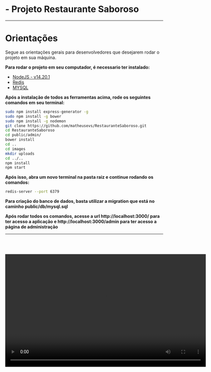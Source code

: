 # - Projeto Restaurante Saboroso

---

# Orientações

Segue as orientações gerais para desenvolvedores que desejarem rodar o projeto em sua máquina.

**Para rodar o projeto em seu computador, é necessario ter instalado:**

- <a href="https://nodejs.org/en/">NodeJS - v14.20.1</a>
- <a href="https://redis.io/docs/getting-started/installation/install-redis-on-linux/">Redis</a>
- <a href="https://dev.mysql.com/downloads/installer/">MYSQL</a>

**Após a instalação de todos as ferramentas acima, rode os seguintes comandos em seu terminal:**

```bash
sudo npm install express-generator -g
sudo npm install -g bower
sudo npm install -g nodemon
git clone https://github.com/matheusevs/RestauranteSaboroso.git
cd RestauranteSaboroso
cd public/admin/
bower install
cd ..
cd images
mkdir uploads
cd ../..
npm install
npm start
```

**Após isso, abra um novo terminal na pasta raiz e continue rodando os comandos:**

```bash
redis-server --port 6379
```

**Para criação do banco de dados, basta utilizar a migration que está no caminho public/db/mysql.sql**

**Após rodar todos os comandos, acesse a url http://localhost:3000/ para ter acesso a aplicação e http://localhost:3000/admin para ter acesso a página de administração**

---

<!-- <img src="media/gif.gif"> -->
<div style="text-align: center; padding-top: 50px;">
    <video width="640" height="360" controls>
        <source src="media/restauratesaboroso.mp4" type="video/mp4">
        Seu navegador não suporta o elemento de vídeo.
    </video>
</div>